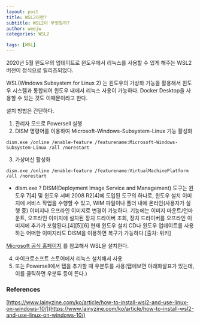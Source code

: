 ```yaml
---
layout: post
title: WSL2이란?
subtitle: WSL2이 무엇일까?
author: weejw
categories: WSL2

tags: [WSL]
---
```


2020년 5월 윈도우의 업데이트로 윈도우에서 리눅스를 사용할 수 있게 해주는 WSL2 버전이 정식으로 릴리즈되었다. <br>

WSL(Windows Subsystem for Linux 2) 는 윈도우의 가상화 기능을 활용해서 윈도우 시스템과 통합되어 윈도우 내에서 리눅스 사용이 가능하다. 
Docker Desktop을 사용할 수 있는 것도 이때문이라고 한다.

설치 방법은 간단하다.

1. 관리자 모드로 Powersell 실행
2. DISM 명령어를 이용하여 Microsoft-Windows-Subsystem-Linux 기능 활성화
```shell
dism.exe /online /enable-feature /featurename:Microsoft-Windows-Subsystem-Linux /all /norestart
```
3. 가상머신 활성화
```shell
dism.exe /online /enable-feature /featurename:VirtualMachinePlatform /all /norestart
```

* dism.exe ?
DISM(Deployment Image Service and Management) 도구는 윈도우 7[4] 및 윈도우 서버 2008 R2[4]에 도입된 도구의 하나로, 윈도우 설치 이미지에 서비스 작업을 수행할 수 있고, WIM 파일이나 폴더 내에 온라인(사용자가 실행 중) 이미지나 오프라인 이미지로 변경이 가능하다. 기능에는 이미지 마운트/언마운트, 오프라인 이미지에 설치된 장치 드라이버 조회, 장치 드라이버를 오프라인 이미지에 추가가 포함된다.[4][5][6] 현재 윈도우 설치 CD나 윈도우 업데이트를 사용하는 어떠한 이미지라도 DISM을 이용하면 복구가 가능하다.[출처: 위키]

[Microsoft 공식 홈페이지](https://docs.microsoft.com/ko-kr/windows/wsl/install#step-4---download-the-linux-kernel-update-package) 를 참고해서 WSL을 설치한다.

4. 마이크로소프트 스토어에서 리눅스 설치해서 사용 
5. 또는 Powersell에서 탭을 추가할 때 우분투를 사용(탭에보면 아래화살표가 있는데, 이를 클릭하면 우분투 등이 뜬다.)

### References 
[https://www.lainyzine.com/ko/article/how-to-install-wsl2-and-use-linux-on-windows-10/](https://www.lainyzine.com/ko/article/how-to-install-wsl2-and-use-linux-on-windows-10/)


